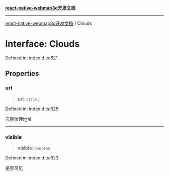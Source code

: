 [**react-native-webmap3d开发文档**](../README.md)

***

[react-native-webmap3d开发文档](../globals.md) / Clouds

# Interface: Clouds

Defined in: index.d.ts:621

## Properties

### url

> **url**: `string`

Defined in: index.d.ts:625

云层纹理地址

***

### visible

> **visible**: `boolean`

Defined in: index.d.ts:623

是否可见

